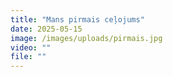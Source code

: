 ```yaml
---
title: "Mans pirmais ceļojums"
date: 2025-05-15
image: /images/uploads/pirmais.jpg
video: ""
file: ""
---
```



